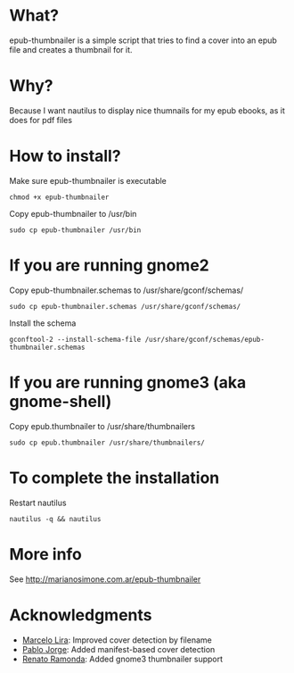 # What?
epub-thumbnailer is a simple script that tries to find a cover into an epub file and creates a thumbnail for it.

# Why?
Because I want nautilus to display nice thumnails for my epub ebooks, as it does for pdf files

# How to install?
Make sure epub-thumbnailer is executable

    chmod +x epub-thumbnailer

Copy epub-thumbnailer to /usr/bin

    sudo cp epub-thumbnailer /usr/bin

# If you are running gnome2
Copy epub-thumbnailer.schemas to /usr/share/gconf/schemas/

    sudo cp epub-thumbnailer.schemas /usr/share/gconf/schemas/

Install the schema

    gconftool-2 --install-schema-file /usr/share/gconf/schemas/epub-thumbnailer.schemas

# If you are running gnome3 (aka gnome-shell)
Copy epub.thumbnailer to /usr/share/thumbnailers

    sudo cp epub.thumbnailer /usr/share/thumbnailers/

# To complete the installation
Restart nautilus

    nautilus -q && nautilus

# More info
See http://marianosimone.com.ar/epub-thumbnailer

# Acknowledgments
- [Marcelo Lira](https://github.com/setanta): Improved cover detection by filename
- [Pablo Jorge](https://github.com/pablojorge): Added manifest-based cover detection
- [Renato Ramonda](https://github.com/renatoram): Added gnome3 thumbnailer support
